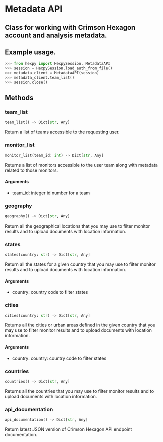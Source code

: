 Metadata API
============

## Class for working with Crimson Hexagon account and analysis metadata.

## Example usage.

```python
>>> from hexpy import HexpySession, MetadataAPI
>>> session = HexpySession.load_auth_from_file()
>>> metadata_client = MetadataAPI(session)
>>> metadata_client.team_list()
>>> session.close()
```

## Methods

### team_list
```python
team_list() -> Dict[str, Any]
```
Return a list of teams accessible to the requesting user.

### monitor_list
```python
monitor_list(team_id: int) -> Dict[str, Any]
```
Returns a list of monitors accessible to the user team along with metadata related to those monitors.

#### Arguments
* team_id: integer id number for a team

### geography
```python
geography() -> Dict[str, Any]
```
Return all the geographical locations that you may use to filter monitor results and to upload documents with location information.

### states
```python
states(country: str) -> Dict[str, Any]
```
Return all the states for a given country that you may use to filter monitor results and to upload documents with location information.

#### Arguments
* country: country code to filter states

### cities
```python
cities(country: str) -> Dict[str, Any]
```
Returns all the cities or urban areas defined in the given country that you may use to filter monitor results and to upload documents with location information. 

#### Arguments
* country: country: country code  to filter states

### countries
```python
countries() -> Dict[str, Any]
```
Returns all the countries that you may use to filter monitor results and to upload documents with location information.

### api_documentation
```python
api_documentation() -> Dict[str, Any]
```
Return latest JSON version of Crimson Hexagon API endpoint documentation.